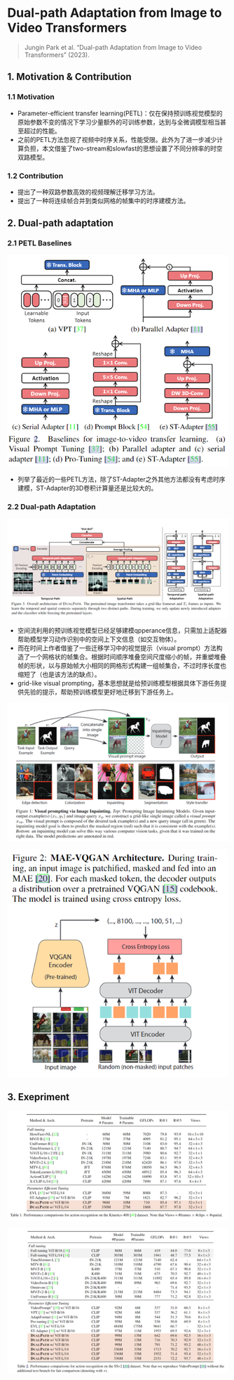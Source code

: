 # Dual-path Adaptation from Image to Video Transformers

>Jungin Park et al. “Dual-path Adaptation from Image to Video Transformers” (2023).

## 1. Motivation & Contribution

### 1.1 Motivation

- Parameter-efficient transfer learning(PETL)：仅在保持预训练视觉模型的原始参数不变的情况下学习少量额外的可训练参数，达到与全微调模型相当甚至超过的性能。
- 之前的PETL方法忽视了视频中时序关系，性能受限。此外为了进一步减少计算负担，本文借鉴了two-stream和slowfast的思想设置了不同分辨率的时空双路模型。

### 1.2 Contribution

- 提出了一种双路参数高效的视频理解迁移学习方法。
- 提出了一种将连续帧合并到类似网格的帧集中的时序建模方法。

## 2. Dual-path adaptation

### 2.1 PETL Baselines

![1](images/DualpathAda_1.png)

- 列举了最近的一些PETL方法，除了ST-Adapter之外其他方法都没有考虑时序建模，ST-Adapter的3D卷积计算量还是比较大的。

### 2.2 Dual-path Adaptation

![2](images/DualpathAda_2.png)

- 空间流利用的预训练视觉模型已经足够建模qpperance信息，只需加上适配器帮助模型学习动作识别中的空间上下文信息（如交互物体）。
- 而在时间上作者借鉴了一些迁移学习中的视觉提示（visual prompt）方法构造了一个网格状的帧集合。根据时间顺序堆叠空间尺度缩小的帧，并重塑堆叠帧的形状，以与原始帧大小相同的网格形式构建一组帧集合，不过时序长度也缩短了（也是该方法的缺点）。
- grid-like visual prompting，基本思想就是给预训练模型根据具体下游任务提供先验的提示，帮助预训练模型更好地迁移到下游任务上。

![3](images/MAE-VQGAN_1.png)

![4](images/MAE-VQGAN_2.png)

## 3. Exepriment

![5](images/DualpathAda_3.png)

![6](images/DualpathAda_4.png)
